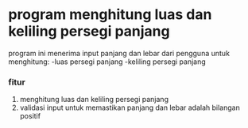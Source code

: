 # program menghitung luas dan keliling persegi panjang

program ini menerima input panjang dan lebar dari pengguna untuk menghitung:
-luas persegi panjang
-keliling persegi panjang

### fitur
1. menghitung luas dan keliling persegi panjang
2. validasi input untuk memastikan panjang dan lebar adalah bilangan positif